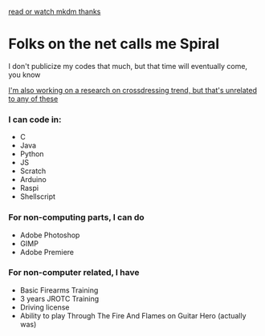 [read or watch mkdm thanks](https://www.youtube.com/watch?v=maKok2RItxM)
<!--
**SpiralNuggets/SpiralNuggets** is a ✨ _special_ ✨ repository because its `README.md` (this file) appears on your GitHub profile.

Here are some ideas to get you started:

- 🔭 I’m currently working on ...
- 🌱 I’m currently learning ...
- 👯 I’m looking to collaborate on ...
- 🤔 I’m looking for help with ...
- 💬 Ask me about ...
- 📫 How to reach me: ...
- 😄 Pronouns: ...
- ⚡ Fun fact: ...
-->

# Folks on the net calls me Spiral

I don't publicize my codes that much, but that time will eventually come, you know

[I'm also working on a research on crossdressing trend, but that's unrelated to any of these](https://commons.wikimedia.org/wiki/Category:Cosplay_of_K-On!)

### I can code in:
- C
- Java
- Python
- JS
- Scratch
- Arduino
- Raspi
- Shellscript

### For non-computing parts, I can do
- Adobe Photoshop
- GIMP
- Adobe Premiere

### For non-computer related, I have
- Basic Firearms Training
- 3 years JROTC Training
- Driving license
- Ability to play Through The Fire And Flames on Guitar Hero (actually was)
